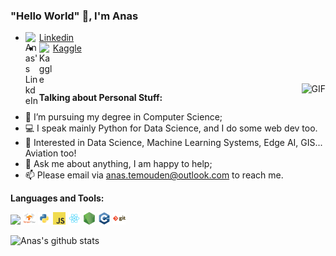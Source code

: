 ### "Hello World" 👋, I'm Anas
<ul>
  <li>
  <a  href="https://www.linkedin.com/in/temo27anas">Linkedin </a>
  <img align="left" alt="Anas's LinkdeIn" width="22px" src="https://cdn.jsdelivr.net/npm/simple-icons@v3/icons/linkedin.svg" />
</a>
  </li>
   <li>
<a Kaggle href="https://www.kaggle.com/anastemouden/">Kaggle </a>
  <img align="left" alt="Kaggle" width="22px" src="https://cdn.jsdelivr.net/npm/simple-icons@3.1.0/icons/kaggle.svg" />
</a>
</li>
 </ul>
<br />
<br />

  <img align="right" alt="GIF" src="https://i.pinimg.com/originals/e4/26/70/e426702edf874b181aced1e2fa5c6cde.gif" />

**Talking about Personal Stuff:**
- 💼 I’m pursuing my degree in Computer Science;
- 💻 I speak mainly Python for Data Science, and I do some web dev too.
- 🤔 Interested in Data Science, Machine Learning Systems, Edge AI, GIS... Aviation too!
- 💬 Ask me about anything, I am happy to help;
- 📫 Please email via anas.temouden@outlook.com to reach me.

**Languages and Tools:**  

<code><img height="20" src="https://pytorch.org/assets/images/pytorch-logo.png"></code>
<code><img height="20" src="https://raw.githubusercontent.com/github/explore/80688e429a7d4ef2fca1e82350fe8e3517d3494d/topics/tensorflow/tensorflow.png"></code>
<code><img height="20" src="https://raw.githubusercontent.com/github/explore/80688e429a7d4ef2fca1e82350fe8e3517d3494d/topics/python/python.png"></code>
<code><img height="20" src="https://raw.githubusercontent.com/github/explore/80688e429a7d4ef2fca1e82350fe8e3517d3494d/topics/javascript/javascript.png"></code>
<code><img height="20" src="https://raw.githubusercontent.com/github/explore/80688e429a7d4ef2fca1e82350fe8e3517d3494d/topics/react/react.png"></code>
<code><img height="20" src="https://raw.githubusercontent.com/github/explore/80688e429a7d4ef2fca1e82350fe8e3517d3494d/topics/nodejs/nodejs.png"></code>
<code><img height="20" src="https://raw.githubusercontent.com/github/explore/80688e429a7d4ef2fca1e82350fe8e3517d3494d/topics/cpp/cpp.png"></code>
<code><img height="20" src="https://raw.githubusercontent.com/github/explore/80688e429a7d4ef2fca1e82350fe8e3517d3494d/topics/git/git.png"></code>

![Anas's github stats](https://github-readme-stats.vercel.app/api?username=temo27anas&show_icons=true&hide_border=true)

